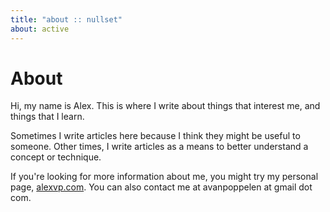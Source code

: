 ```yaml
---
title: "about :: nullset"
about: active
---
```


# About

Hi, my name is Alex. This is where I write about things that interest me, and things that I learn.

Sometimes I write articles here because I think they might be useful to someone. Other times, I write articles as a means to better understand a concept or technique.

If you're looking for more information about me, you might try my personal page, <a href="http://alexvp.com">alexvp.com</a>. You can also contact me at avanpoppelen at gmail dot com.
